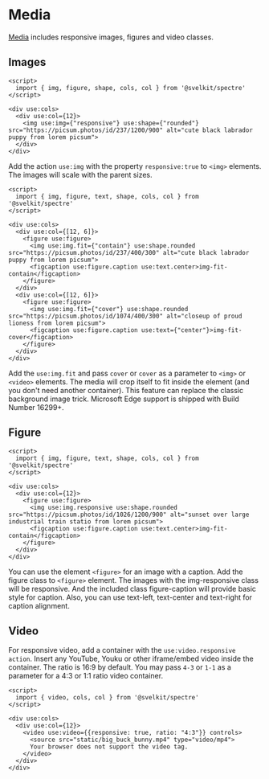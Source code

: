 # Media

[Media](https://picturepan2.github.io/spectre/elements/media.html) includes responsive images, figures and video classes.

## Images

```example
<script>
  import { img, figure, shape, cols, col } from '@svelkit/spectre'
</script>

<div use:cols>
  <div use:col={12}>
    <img use:img={"responsive"} use:shape={"rounded"} src="https://picsum.photos/id/237/1200/900" alt="cute black labrador puppy from lorem picsum">
  </div>
</div>
```

Add the action `use:img` with the property `responsive:true` to `<img>` elements. The images will scale with the parent sizes.

```example
<script>
  import { img, figure, text, shape, cols, col } from '@svelkit/spectre'
</script>

<div use:cols>
  <div use:col={[12, 6]}>
    <figure use:figure>
      <img use:img.fit={"contain"} use:shape.rounded  src="https://picsum.photos/id/237/400/300" alt="cute black labrador puppy from lorem picsum">
      <figcaption use:figure.caption use:text.center>img-fit-contain</figcaption>
    </figure>
  </div>
  <div use:col={[12, 6]}>
    <figure use:figure>
      <img use:img.fit={"cover"} use:shape.rounded src="https://picsum.photos/id/1074/400/300" alt="closeup of proud lioness from lorem picsum">
      <figcaption use:figure.caption use:text={"center"}>img-fit-cover</figcaption>
    </figure>
  </div>
</div>
```

Add the `use:img.fit` and pass `cover` or `cover` as a parameter to `<img>` or `<video>` elements. The media will crop itself to fit inside the element (and you don't need another container). This feature can replace the classic background image trick. Microsoft Edge support is shipped with Build Number 16299+.

## Figure

```example
<script>
  import { img, figure, text, shape, cols, col } from '@svelkit/spectre'
</script>

<div use:cols>
  <div use:col={12}>
    <figure use:figure>
      <img use:img.responsive use:shape.rounded  src="https://picsum.photos/id/1026/1200/900" alt="sunset over large industrial train statio from lorem picsum">
      <figcaption use:figure.caption use:text.center>img-fit-contain</figcaption>
    </figure>
  </div>
</div>
```

You can use the element `<figure>` for an image with a caption. Add the figure class to `<figure>` element. The images with the img-responsive class will be responsive. And the included class figure-caption will provide basic style for caption. Also, you can use text-left, text-center and text-right for caption alignment.

## Video

For responsive video, add a container with the `use:video.responsive action`.
Insert any YouTube, Youku or other iframe/embed video inside the container. The ratio is 16:9 by default. You may pass `4-3` or `1-1` as a parameter for a 4:3 or 1:1 ratio video container.

```example
<script>
  import { video, cols, col } from '@svelkit/spectre'
</script>

<div use:cols>
  <div use:col={12}>
    <video use:video={{responsive: true, ratio: "4:3"}} controls>
      <source src="static/big_buck_bunny.mp4" type="video/mp4">
      Your browser does not support the video tag.
    </video>
  </div>
</div>
```
